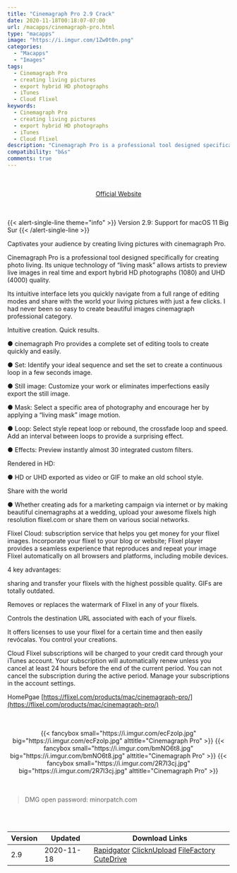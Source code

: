 ```yaml
---
title: "Cinemagraph Pro 2.9 Crack"
date: 2020-11-18T00:18:07-07:00
url: /macapps/cinemagraph-pro.html
type: "macapps"
image: "https://i.imgur.com/1Zw0t0n.png"
categories:
  - "Macapps"
  - "Images"
tags:
  - Cinemagraph Pro
  - creating living pictures
  - export hybrid HD photographs
  - iTunes
  - Cloud Flixel
keywords:
  - Cinemagraph Pro
  - creating living pictures
  - export hybrid HD photographs
  - iTunes
  - Cloud Flixel
description: "Cinemagraph Pro is a professional tool designed specifically for creating photo living"
compatibility: "b&s"
comments: true
---
```


<br/>
<br/>
<center>
<a href="https://www.macbartender.com" target="blank"><div class="border border-blue-500 rounded-lg transition duration-500 
    ease-in-out w-48 text-lg text-blue-500 text-center hover:bg-blue-500 hover:text-white">
  Official Website 
</div></a>
</center>
<br/>
<br/>

{{< alert-single-line theme="info" >}}
Version 2.9:  Support for macOS 11 Big Sur
{{< /alert-single-line >}}


Captivates your audience by creating living pictures with cinemagraph Pro.

Cinemagraph Pro is a professional tool designed specifically for creating photo living. Its unique technology of “living mask” allows artists to preview live images in real time and export hybrid HD photographs (1080) and UHD (4000) quality.

Its intuitive interface lets you quickly navigate from a full range of editing modes and share with the world your living pictures with just a few clicks. I had never been so easy to create beautiful images cinemagraph professional category.

Intuitive creation. Quick results.

● cinemagraph Pro provides a complete set of editing tools to create quickly and easily.

● Set: Identify your ideal sequence and set the set to create a continuous loop in a few seconds image.

● Still image: Customize your work or eliminates imperfections easily export the still image.

● Mask: Select a specific area of photography and encourage her by applying a “living mask” image motion.

● Loop: Select style repeat loop or rebound, the crossfade loop and speed. Add an interval between loops to provide a surprising effect.

● Effects: Preview instantly almost 30 integrated custom filters.

Rendered in HD:

● HD or UHD exported as video or GIF to make an old school style.

Share with the world

● Whether creating ads for a marketing campaign via internet or by making beautiful cinemagraphs at a wedding, upload your awesome flixels high resolution flixel.com or share them on various social networks.

Flixel Cloud: subscription service that helps you get money for your flixel images. Incorporate your flixel to your blog or website; Flixel player provides a seamless experience that reproduces and repeat your image Flixel automatically on all browsers and platforms, including mobile devices.

4 key advantages:

sharing and transfer your flixels with the highest possible quality. GIFs are totally outdated.

Removes or replaces the watermark of Flixel in any of your flixels.

Controls the destination URL associated with each of your flixels.

It offers licenses to use your flixel for a certain time and then easily revócalas. You control your creations.


Cloud Flixel subscriptions will be charged to your credit card through your iTunes account. Your subscription will automatically renew unless you cancel at least 24 hours before the end of the current period. You can not cancel the subscription during the active period. Manage your subscriptions in the account settings.



HomePgae [https://flixel.com/products/mac/cinemagraph-pro/](https://flixel.com/products/mac/cinemagraph-pro/)

<script async src="https://pagead2.googlesyndication.com/pagead/js/adsbygoogle.js"></script>
<ins class="adsbygoogle"
     style="display:block; text-align:center;"
     data-ad-layout="in-article"
     data-ad-format="fluid"
     data-ad-client="ca-pub-8746275014476192"
     data-ad-slot="5144997159"></ins>
<script>
     (adsbygoogle = window.adsbygoogle || []).push({});
</script>
<br/>
<br/>


<center>
<div class="w-full grid grid-cols-3 flex gap-2">
{{< fancybox small="https://i.imgur.com/ecFzolp.jpg" big="https://i.imgur.com/ecFzolp.jpg" alttitle="Cinemagraph Pro" >}}
{{< fancybox small="https://i.imgur.com/bmNO6t8.jpg" big="https://i.imgur.com/bmNO6t8.jpg" alttitle="Cinemagraph Pro" >}}
{{< fancybox small="https://i.imgur.com/2R7I3cj.jpg" big="https://i.imgur.com/2R7I3cj.jpg" alttitle="Cinemagraph Pro" >}}
</div>
</center>

<br/>
<br/>


> DMG open password: minorpatch.com

<br/>
<br/>
<div id="history_version" class="history_version">

| Version | Updated | Download Links |
| ---- | ---- | ---- |
| 2.9 | 2020-11-18 | [Rapidgator](https://ouo.io/2Y8zhC)   [ClicknUpload](https://ouo.io/kJu0G2)   [FileFactory](https://ouo.io/aSyvHwq)   [CuteDrive](https://ouo.io/ZOBX2g) |

</div>
